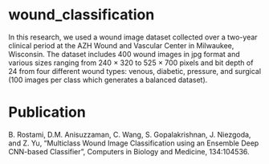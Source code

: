 # wound_classification
In this research, we used a wound image dataset collected over a two-year clinical period at the AZH Wound and Vascular Center in Milwaukee, Wisconsin. The dataset includes 400 wound images in jpg format and various sizes ranging from 240 × 320 to 525 × 700 pixels and bit depth of 24 from four different wound types: venous, diabetic, pressure, and surgical (100 images per class which generates a balanced dataset).

# Publication
B. Rostami, D.M. Anisuzzaman, C. Wang, S. Gopalakrishnan, J. Niezgoda, and Z. Yu, “Multiclass Wound Image Classification using an Ensemble Deep CNN-based Classifier”, Computers in Biology and Medicine, 134:104536. 
